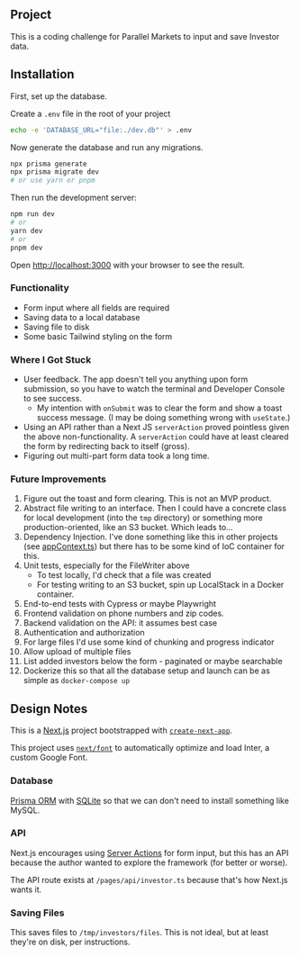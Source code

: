 ## Project
This is a coding challenge for Parallel Markets to input and save Investor data.

## Installation
First, set up the database.

Create a `.env` file in the root of your project
```bash
echo -e 'DATABASE_URL="file:./dev.db"' > .env
```
Now generate the database and run any migrations.

```bash
npx prisma generate
npx prisma migrate dev
# or use yarn or pnpm
```

Then run the development server:

```bash
npm run dev
# or
yarn dev
# or
pnpm dev
```

Open [http://localhost:3000](http://localhost:3000) with your browser to see the result.

### Functionality
* Form input where all fields are required
* Saving data to a local database
* Saving file to disk
* Some basic Tailwind styling on the form

### Where I Got Stuck
* User feedback. The app doesn't tell you anything upon form submission, so you have to watch the terminal and Developer Console to see success.
  * My intention with `onSubmit` was to clear the form and show a toast success message. (I may be doing something wrong with `useState`.)
* Using an API rather than a Next JS `serverAction` proved pointless given the above non-functionality. A `serverAction` could have at least cleared the form by redirecting back to itself (gross).
* Figuring out multi-part form data took a long time.

### Future Improvements
1. Figure out the toast and form clearing. This is not an MVP product.
1. Abstract file writing to an interface. Then I could have a concrete class for local development (into the `tmp` directory) or something more production-oriented, like an S3 bucket. Which leads to...
1. Dependency Injection. I've done something like this in other projects (see [appContext.ts](https://github.com/steve-c-thompson/standup-bot-serverless/blob/main/src/utils/appContext.ts)) but there has to be some kind of IoC container for this.
1. Unit tests, especially for the FileWriter above
   * To test locally, I'd check that a file was created
   * For testing writing to an S3 bucket, spin up LocalStack in a Docker container.
1. End-to-end tests with Cypress or maybe Playwright
1. Frontend validation on phone numbers and zip codes.
1. Backend validation on the API: it assumes best case
1. Authentication and authorization
1. For large files I'd use some kind of chunking and progress indicator
1. Allow upload of multiple files
1. List added investors below the form - paginated or maybe searchable
1. Dockerize this so that all the database setup and launch can be as simple as `docker-compose up`


## Design Notes
This is a [Next.js](https://nextjs.org/) project bootstrapped with [`create-next-app`](https://github.com/vercel/next.js/tree/canary/packages/create-next-app).

This project uses [`next/font`](https://nextjs.org/docs/basic-features/font-optimization) to automatically optimize and load Inter, a custom Google Font.

### Database
[Prisma ORM](https://www.prisma.io/) with [SQLite](https://www.sqlite.org/index.html) so that we can don't need to install something like MySQL.

### API
Next.js encourages using [Server Actions](https://nextjs.org/docs/app/building-your-application/data-fetching/forms-and-mutations) for form input, but this has an API because the author wanted to explore the framework (for better or worse).

The API route exists at `/pages/api/investor.ts` because that's how Next.js wants it.

### Saving Files
This saves files to `/tmp/investors/files`. This is not ideal, but at least they're on disk, per instructions.



